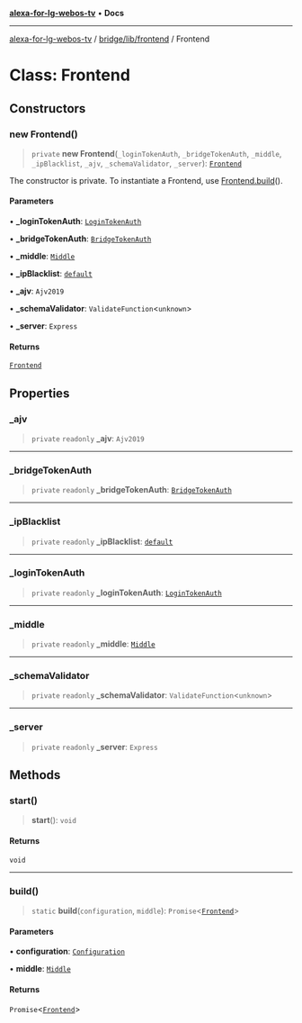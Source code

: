 [**alexa-for-lg-webos-tv**](../../../../README.md) • **Docs**

***

[alexa-for-lg-webos-tv](../../../../modules.md) / [bridge/lib/frontend](../README.md) / Frontend

# Class: Frontend

## Constructors

### new Frontend()

> `private` **new Frontend**(`_loginTokenAuth`, `_bridgeTokenAuth`, `_middle`, `_ipBlacklist`, `_ajv`, `_schemaValidator`, `_server`): [`Frontend`](Frontend.md)

The constructor is private. To instantiate a Frontend, use [Frontend.build](Frontend.md#build)().

#### Parameters

• **\_loginTokenAuth**: [`LoginTokenAuth`](../login-token-auth/classes/LoginTokenAuth.md)

• **\_bridgeTokenAuth**: [`BridgeTokenAuth`](../bridge-token-auth/classes/BridgeTokenAuth.md)

• **\_middle**: [`Middle`](../../middle/classes/Middle.md)

• **\_ipBlacklist**: [`default`](../../../types/@outofsync/express-ip-blacklist/classes/default.md)

• **\_ajv**: `Ajv2019`

• **\_schemaValidator**: `ValidateFunction`\<`unknown`\>

• **\_server**: `Express`

#### Returns

[`Frontend`](Frontend.md)

## Properties

### \_ajv

> `private` `readonly` **\_ajv**: `Ajv2019`

***

### \_bridgeTokenAuth

> `private` `readonly` **\_bridgeTokenAuth**: [`BridgeTokenAuth`](../bridge-token-auth/classes/BridgeTokenAuth.md)

***

### \_ipBlacklist

> `private` `readonly` **\_ipBlacklist**: [`default`](../../../types/@outofsync/express-ip-blacklist/classes/default.md)

***

### \_loginTokenAuth

> `private` `readonly` **\_loginTokenAuth**: [`LoginTokenAuth`](../login-token-auth/classes/LoginTokenAuth.md)

***

### \_middle

> `private` `readonly` **\_middle**: [`Middle`](../../middle/classes/Middle.md)

***

### \_schemaValidator

> `private` `readonly` **\_schemaValidator**: `ValidateFunction`\<`unknown`\>

***

### \_server

> `private` `readonly` **\_server**: `Express`

## Methods

### start()

> **start**(): `void`

#### Returns

`void`

***

### build()

> `static` **build**(`configuration`, `middle`): `Promise`\<[`Frontend`](Frontend.md)\>

#### Parameters

• **configuration**: [`Configuration`](../../configuration/classes/Configuration.md)

• **middle**: [`Middle`](../../middle/classes/Middle.md)

#### Returns

`Promise`\<[`Frontend`](Frontend.md)\>
